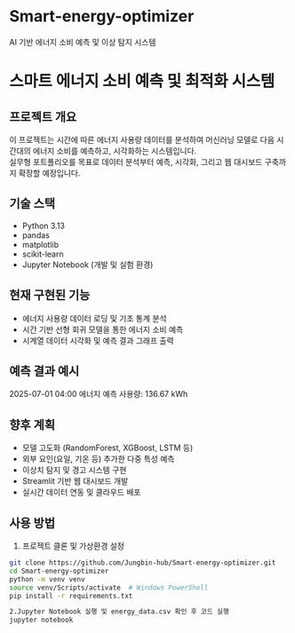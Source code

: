 # Smart-energy-optimizer
AI 기반 에너지 소비 예측 및 이상 탐지 시스템
# 스마트 에너지 소비 예측 및 최적화 시스템

## 프로젝트 개요
이 프로젝트는 시간에 따른 에너지 사용량 데이터를 분석하여 머신러닝 모델로 다음 시간대의 에너지 소비를 예측하고, 시각화하는 시스템입니다.  
실무형 포트폴리오를 목표로 데이터 분석부터 예측, 시각화, 그리고 웹 대시보드 구축까지 확장할 예정입니다.

## 기술 스택
- Python 3.13
- pandas
- matplotlib
- scikit-learn
- Jupyter Notebook (개발 및 실험 환경)

## 현재 구현된 기능
- 에너지 사용량 데이터 로딩 및 기초 통계 분석
- 시간 기반 선형 회귀 모델을 통한 에너지 소비 예측
- 시계열 데이터 시각화 및 예측 결과 그래프 출력

## 예측 결과 예시
2025-07-01 04:00 에너지 예측 사용량: 136.67 kWh


## 향후 계획
- 모델 고도화 (RandomForest, XGBoost, LSTM 등)
- 외부 요인(요일, 기온 등) 추가한 다중 특성 예측
- 이상치 탐지 및 경고 시스템 구현
- Streamlit 기반 웹 대시보드 개발
- 실시간 데이터 연동 및 클라우드 배포

## 사용 방법
1. 프로젝트 클론 및 가상환경 설정
```bash
git clone https://github.com/Jungbin-hub/Smart-energy-optimizer.git
cd Smart-energy-optimizer
python -m venv venv
source venv/Scripts/activate  # Windows PowerShell
pip install -r requirements.txt

2.Jupyter Notebook 실행 및 energy_data.csv 확인 후 코드 실행
jupyter notebook

